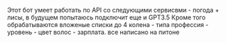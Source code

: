 Этот бот умеет работать по API со следующими сервисвми - погода + лисы, 
в будущем попытаюсь подключит еще и GPT3.5
Кроме того обрабатываются вложеные списки до 4 колена - типа профессия - уровень - цвет волос - зарплата.
все написано на питоне
